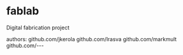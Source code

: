 # fablab
Digital fabrication project


authors:
github.com/jkerola
github.com/lrasva
github.com/markmult
github.com/---

